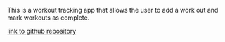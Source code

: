 This is a workout tracking app that allows the user to add a work out and mark workouts as complete.

[link to github repository](https://github.com/Daniel-Droppa/workout_tracker)